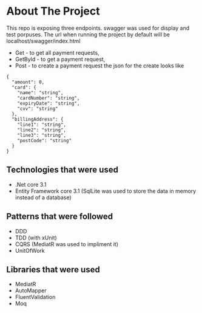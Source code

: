 # About The Project
This repo is exposing three endpoints. swagger was used for display and test porpuses. The url when running the project by default will be localhost/swagger/index.html
- Get - to get all payment requests, 
- GetById - to get a payment request,
- Post - to create a payment request the json for the create looks like 
```
{
  "amount": 0,
  "card": {
    "name": "string",
    "cardNumber": "string",
    "expiryDate": "string",
    "cvv": "string"
  },
  "billingAddress": {
    "line1": "string",
    "line2": "string",
    "line3": "string",
    "postCode": "string"
  }
}
```

## Technologies that were used
- .Net core 3.1
- Entity Framework core 3.1 (SqlLite was used to store the data in memory instead of a database)

## Patterns that were followed
- DDD
- TDD (with xUnit)
- CQRS (MediatR was used to impliment it)
- UnitOfWork

## Libraries that were used
- MediatR
- AutoMapper
- FluentValidation
- Moq
